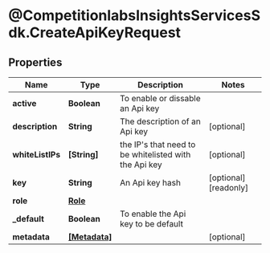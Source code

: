# @CompetitionlabsInsightsServicesSdk.CreateApiKeyRequest

## Properties

Name | Type | Description | Notes
------------ | ------------- | ------------- | -------------
**active** | **Boolean** | To enable or dissable an Api key | 
**description** | **String** | The description of an Api key | [optional] 
**whiteListIPs** | **[String]** | the IP&#39;s that need to be whitelisted with the Api key | [optional] 
**key** | **String** | An Api key hash | [optional] [readonly] 
**role** | [**Role**](Role.md) |  | 
**_default** | **Boolean** | To enable the Api key to be default | 
**metadata** | [**[Metadata]**](Metadata.md) |  | [optional] 


